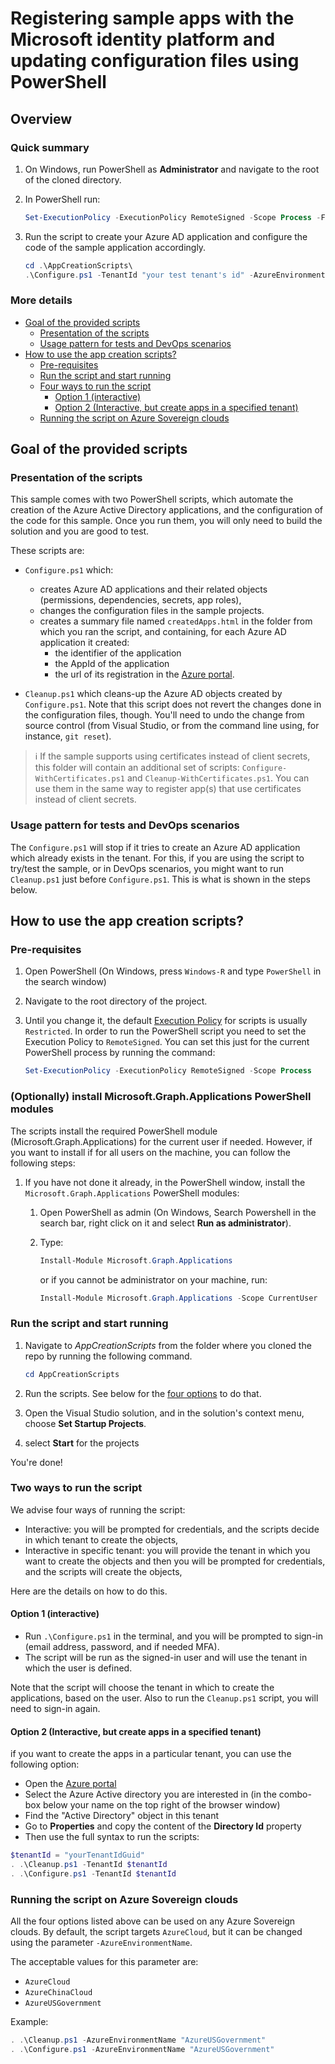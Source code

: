 # Registering sample apps with the Microsoft identity platform and updating configuration files using PowerShell

## Overview

### Quick summary

1. On Windows, run PowerShell as **Administrator** and navigate to the root of the cloned directory.
1. In PowerShell run:

   ```PowerShell
   Set-ExecutionPolicy -ExecutionPolicy RemoteSigned -Scope Process -Force
   ```

1. Run the script to create your Azure AD application and configure the code of the sample application accordingly.

   ```PowerShell
   cd .\AppCreationScripts\
   .\Configure.ps1 -TenantId "your test tenant's id" -AzureEnvironmentName "[Optional] - Azure environment, defaults to 'Global'"
   ```

### More details

- [Goal of the provided scripts](#goal-of-the-provided-scripts)
  - [Presentation of the scripts](#presentation-of-the-scripts)
  - [Usage pattern for tests and DevOps scenarios](#usage-pattern-for-tests-and-DevOps-scenarios)
- [How to use the app creation scripts?](#how-to-use-the-app-creation-scripts)
  - [Pre-requisites](#pre-requisites)
  - [Run the script and start running](#run-the-script-and-start-running)
  - [Four ways to run the script](#four-ways-to-run-the-script)
    - [Option 1 (interactive)](#option-1-interactive)
    - [Option 2 (Interactive, but create apps in a specified tenant)](#option-3-Interactive-but-create-apps-in-a-specified-tenant)
  - [Running the script on Azure Sovereign clouds](#running-the-script-on-Azure-Sovereign-clouds)

## Goal of the provided scripts

### Presentation of the scripts

This sample comes with two PowerShell scripts, which automate the creation of the Azure Active Directory applications, and the configuration of the code for this sample. Once you run them, you will only need to build the solution and you are good to test.

These scripts are:

- `Configure.ps1` which:
  - creates Azure AD applications and their related objects (permissions, dependencies, secrets, app roles),
  - changes the configuration files in the sample projects.
  - creates a summary file named `createdApps.html` in the folder from which you ran the script, and containing, for each Azure AD application it created:
    - the identifier of the application
    - the AppId of the application
    - the url of its registration in the [Azure portal](https://portal.azure.com).

- `Cleanup.ps1` which cleans-up the Azure AD objects created by `Configure.ps1`. Note that this script does not revert the changes done in the configuration files, though. You'll need to undo the change from source control (from Visual Studio, or from the command line using, for instance, `git reset`).

> :information_source: If the sample supports using certificates instead of client secrets, this folder will contain an additional set of scripts: `Configure-WithCertificates.ps1` and `Cleanup-WithCertificates.ps1`. You can use them in the same way to register app(s) that use certificates instead of client secrets.

### Usage pattern for tests and DevOps scenarios

The `Configure.ps1` will stop if it tries to create an Azure AD application which already exists in the tenant. For this, if you are using the script to try/test the sample, or in DevOps scenarios, you might want to run `Cleanup.ps1` just before `Configure.ps1`. This is what is shown in the steps below.

## How to use the app creation scripts?

### Pre-requisites

1. Open PowerShell (On Windows, press  `Windows-R` and type `PowerShell` in the search window)
1. Navigate to the root directory of the project.
1. Until you change it, the default [Execution Policy](https:/go.microsoft.com/fwlink/?LinkID=135170) for scripts is usually `Restricted`. In order to run the PowerShell script you need to set the Execution Policy to `RemoteSigned`. You can set this just for the current PowerShell process by running the command:

    ```PowerShell
    Set-ExecutionPolicy -ExecutionPolicy RemoteSigned -Scope Process
    ```

### (Optionally) install Microsoft.Graph.Applications PowerShell modules

The scripts install the required PowerShell module (Microsoft.Graph.Applications) for the current user if needed. However, if you want to install if for all users on the machine, you can follow the following steps:

1. If you have not done it already, in the PowerShell window, install the `Microsoft.Graph.Applications` PowerShell modules:

   1. Open PowerShell as admin (On Windows, Search Powershell in the search bar, right click on it and select **Run as administrator**).
   2. Type:

      ```PowerShell
      Install-Module Microsoft.Graph.Applications
      ```

      or if you cannot be administrator on your machine, run:

      ```PowerShell
      Install-Module Microsoft.Graph.Applications -Scope CurrentUser
      ```

### Run the script and start running

1. Navigate to *AppCreationScripts* from the folder where you cloned the repo by running the following command.

    ```PowerShell
    cd AppCreationScripts
    ```

1. Run the scripts. See below for the [four options](#four-ways-to-run-the-script) to do that.
1. Open the Visual Studio solution, and in the solution's context menu, choose **Set Startup Projects**.
1. select **Start** for the projects

You're done!

### Two ways to run the script

We advise four ways of running the script:

- Interactive: you will be prompted for credentials, and the scripts decide in which tenant to create the objects,
- Interactive in specific tenant: you will provide the tenant in which you want to create the objects and then you will be prompted for credentials, and the scripts will create the objects,

Here are the details on how to do this.

#### Option 1 (interactive)

- Run `.\Configure.ps1` in the terminal, and you will be prompted to sign-in (email address, password, and if needed MFA).
- The script will be run as the signed-in user and will use the tenant in which the user is defined.

Note that the script will choose the tenant in which to create the applications, based on the user. Also to run the `Cleanup.ps1` script, you will need to sign-in again.

#### Option 2 (Interactive, but create apps in a specified tenant)

  if you want to create the apps in a particular tenant, you can use the following option:
  
- Open the [Azure portal](https://portal.azure.com)
- Select the Azure Active directory you are interested in (in the combo-box below your name on the top right of the browser window)
- Find the "Active Directory" object in this tenant
- Go to **Properties** and copy the content of the **Directory Id** property
- Then use the full syntax to run the scripts:

```PowerShell
$tenantId = "yourTenantIdGuid"
. .\Cleanup.ps1 -TenantId $tenantId
. .\Configure.ps1 -TenantId $tenantId
```

### Running the script on Azure Sovereign clouds

All the four options listed above can be used on any Azure Sovereign clouds. By default, the script targets `AzureCloud`, but it can be changed using the parameter `-AzureEnvironmentName`.

The acceptable values for this parameter are:

- `AzureCloud`
- `AzureChinaCloud`
- `AzureUSGovernment`

Example:

 ```PowerShell
 . .\Cleanup.ps1 -AzureEnvironmentName "AzureUSGovernment"
 . .\Configure.ps1 -AzureEnvironmentName "AzureUSGovernment"
 ```
